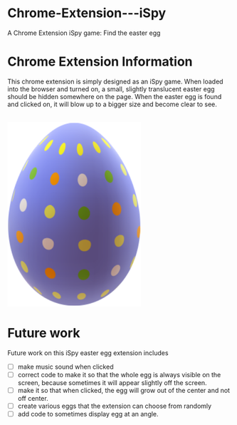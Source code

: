 # Chrome-Extension---iSpy
A Chrome Extension iSpy game: Find the easter egg


# Chrome Extension Information

This chrome extension is simply designed as an iSpy game. When loaded into the browser and turned on, a small, slightly translucent easter egg should be hidden somewhere on the page. When the easter egg is found and clicked on, it will blow up to a bigger size and become clear to see.

<br><img src="./images/realEgg.png" width="300px"></img>

# Future work

Future work on this iSpy easter egg extension includes
- [ ] make music sound when clicked
- [ ] correct code to make it so that the whole egg is always visible on the screen, because sometimes it will appear slightly off the screen.
- [ ] make it so that when clicked, the egg will grow out of the center and not off center.
- [ ] create various eggs that the extension can choose from randomly
- [ ] add code to sometimes display egg at an angle.
